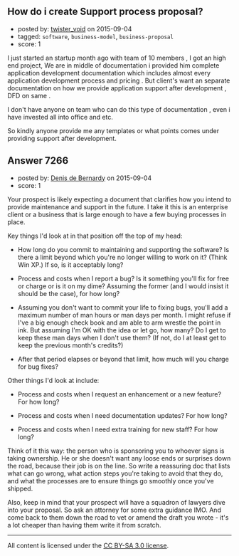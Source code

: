 ## How do i create Support process proposal?

- posted by: [twister_void](https://stackexchange.com/users/319555/twister-void) on 2015-09-04
- tagged: `software`, `business-model`, `business-proposal`
- score: 1

<p>I just started an startup month ago with team of 10 members , I got an high end project, We are in middle of documentation i provided him complete application development documentation which includes almost every application development process and pricing . But client's want an separate documentation on how we provide application support after development , DFD on same .</p>

<p>I don't have anyone on team who can do this type of documentation , even i have invested all into office and etc. </p>

<p>So kindly anyone provide me any templates or what points comes under providing support after development. </p>



## Answer 7266

- posted by: [Denis de Bernardy](https://stackexchange.com/users/182468/denis-de-bernardy) on 2015-09-04
- score: 1

<p>Your prospect is likely expecting a document that clarifies how you intend to provide maintenance and support in the future. I take it this is an enterprise client or a business that is large enough to have a few buying processes in place.</p>

<p>Key things I'd look at in that position off the top of my head:</p>

<ul>
<li><p>How long do you commit to maintaining and supporting the software? Is there a limit beyond which you're no longer willing to work on it? (Think Win XP.) If so, is it acceptably long?</p></li>
<li><p>Process and costs when I report a bug? Is it something you'll fix for free or charge or is it on my dime? Assuming the former (and I would insist it should be the case), for how long?</p></li>
<li><p>Assuming you don't want to commit your life to fixing bugs, you'll add a maximum number of man hours or man days per month. I might refuse if I've a big enough check book and am able to arm wrestle the point in ink. But assuming I'm OK with the idea or let go, how many? Do I get to keep these man days when I don't use them? (If not, do I at least get to keep the previous month's credits?)</p></li>
<li><p>After that period elapses or beyond that limit, how much will you charge for bug fixes?</p></li>
</ul>

<p>Other things I'd look at include:</p>

<ul>
<li><p>Process and costs when I request an enhancement or a new feature? For how long?</p></li>
<li><p>Process and costs when I need documentation updates? For how long?</p></li>
<li><p>Process and costs when I need extra training for new staff? For how long?</p></li>
</ul>

<p>Think of it this way: the person who is sponsoring you to whoever signs is taking ownership. He or she doesn't want any loose ends or surprises down the road, because their job is on the line. So write a reassuring doc that lists what can go wrong, what action steps you're taking to avoid that they do, and what the processes are to ensure things go smoothly once you've shipped.</p>

<p>Also, keep in mind that your prospect will have a squadron of lawyers dive into your proposal. So ask an attorney for some extra guidance IMO. And come back to them down the road to vet or amend the draft you wrote - it's a lot cheaper than having them write it from scratch.</p>




---

All content is licensed under the [CC BY-SA 3.0 license](https://creativecommons.org/licenses/by-sa/3.0/).
